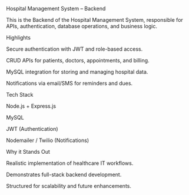 Hospital Management System – Backend

This is the Backend of the Hospital Management System, responsible for APIs, authentication, database operations, and business logic.

Highlights

Secure authentication with JWT and role-based access.

CRUD APIs for patients, doctors, appointments, and billing.

MySQL integration for storing and managing hospital data.

Notifications via email/SMS for reminders and dues.

Tech Stack

Node.js + Express.js

MySQL

JWT (Authentication)

Nodemailer / Twilio (Notifications)

Why it Stands Out

Realistic implementation of healthcare IT workflows.

Demonstrates full-stack backend development.

Structured for scalability and future enhancements.

